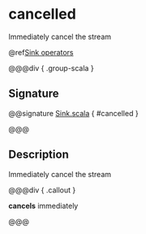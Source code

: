 # cancelled

Immediately cancel the stream

@ref[Sink operators](../index.md#sink-operators)

@@@div { .group-scala }

## Signature

@@signature [Sink.scala]($akka$/akka-stream/src/main/scala/akka/stream/scaladsl/Sink.scala) { #cancelled }

@@@

## Description

Immediately cancel the stream


@@@div { .callout }

**cancels** immediately

@@@


